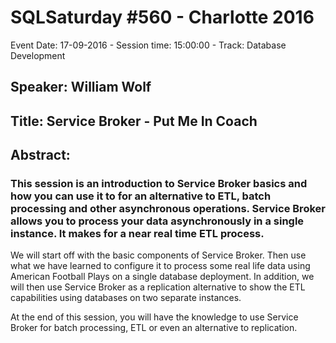 # SQLSaturday #560 - Charlotte 2016
Event Date: 17-09-2016 - Session time: 15:00:00 - Track: Database Development
## Speaker: William Wolf
## Title: Service Broker - Put Me In Coach
## Abstract:
### This session is an introduction to Service Broker basics and how you can use it to for an alternative to ETL, batch processing and other asynchronous operations. Service Broker allows you to process your data asynchronously in a single instance. It makes for  a near real time ETL process. 

We will start off with the basic components of Service Broker. Then use what we have learned to  configure it to process some real life data using American Football Plays on a single database deployment. In addition, we will then use Service Broker as a replication alternative to show the ETL capabilities using databases on two separate instances.

At the end of this session, you will have the knowledge to use Service Broker for batch processing, ETL or even an alternative to replication.
